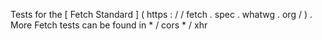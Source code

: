 Tests
for
the
[
Fetch
Standard
]
(
https
:
/
/
fetch
.
spec
.
whatwg
.
org
/
)
.
More
Fetch
tests
can
be
found
in
*
/
cors
*
/
xhr
